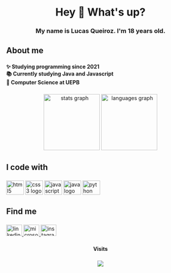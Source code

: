 <h1 align="center">Hey 👋 What's up?</h1>

###

<h3 align="center">My name is Lucas Queiroz. I'm 18 years old.</h3>

###

<h2 align="left">About me</h2>

###

<h4 align="left">✨ Studying programming since 2021<br>📚 Currently studying Java and Javascript<br>🎲 Computer Science at UEPB</h4>

###

<div align="center">
  <img src="https://github-readme-stats.vercel.app/api?hide_title=false&hide_rank=false&show_icons=true&include_all_commits=true&count_private=true&disable_animations=false&theme=dark&locale=en&hide_border=false&username=devlucaas" height="150" alt="stats graph"  />
  <img src="https://github-readme-stats.vercel.app/api/top-langs?locale=en&hide_title=false&layout=compact&card_width=320&langs_count=5&theme=dark&hide_border=false&username=devlucaas" height="150" alt="languages graph"  />
</div>


###

<h2 align="left">I code with</h2>

###

<div align="left">
  <img src="https://cdn.jsdelivr.net/gh/devicons/devicon/icons/html5/html5-original.svg" height="38" width="47" alt="html5 logo"  />
  <img src="https://cdn.jsdelivr.net/gh/devicons/devicon/icons/css3/css3-original.svg" height="38" width="47" alt="css3 logo"  />
  <img src="https://cdn.jsdelivr.net/gh/devicons/devicon/icons/javascript/javascript-original.svg" height="38" width="47" alt="javascript logo"  />
  <img src="https://cdn.jsdelivr.net/gh/devicons/devicon/icons/java/java-original.svg" height="38" width="47" alt="java logo"  />
  <img src="https://cdn.jsdelivr.net/gh/devicons/devicon/icons/python/python-original.svg" height="38" width="47" alt="python logo"  />
</div>

###

<h2 align="left"></h2>

###

<h2 align="left">Find me</h2>

###

<div align="left">
  <a href="https://www.linkedin.com/in/lucasqroz/" target="_blank">
    <img src="https://raw.githubusercontent.com/maurodesouza/profile-readme-generator/master/src/assets/icons/social/linkedin/default.svg" width="42" height="30" alt="linkedin logo"  />
  </a>
  <a href="lucassq_@hotmail.com" target="_blank">
    <img src="https://raw.githubusercontent.com/maurodesouza/profile-readme-generator/master/src/assets/icons/social/microsoft-outlook/default.svg" width="42" height="30" alt="microsoft-outlook logo"  />
  </a>
  <a href="https://www.instagram.com/qlucas7/" target="_blank">
    <img src="https://raw.githubusercontent.com/maurodesouza/profile-readme-generator/master/src/assets/icons/social/instagram/default.svg" width="42" height="30" alt="instagram logo"  />
  </a>
</div>

###

<div align="center">
</div>

###

<h4 align="center">Visits</h4>

###

<div align="center">
  <img src="https://profile-counter.glitch.me/dev/count.svg?"  />
</div>

###

<div align="left">
</div>


###
